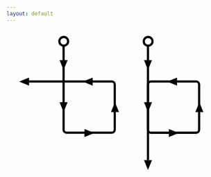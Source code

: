```yaml
---
layout: default
---
```


<svg xmlns="http://www.w3.org/2000/svg" viewBox="-329 181 300 200" enable-background="new -329 181 300 200"><style type="text/css">.st0{fill:#FFFFFF;stroke:#010101;stroke-width:3;stroke-miterlimit:10;} .st1{fill:none;stroke:#010101;stroke-width:3;stroke-miterlimit:10;} .st2{fill:#010101;}</style><path id="XMLID_72_" class="st0" d="M-135 359.8v-156.9"/><path id="XMLID_70_" class="st1" d="M-116.6 252.1"/><circle id="XMLID_69_" class="st0" cx="-134.8" cy="196.9" r="6"/><path id="XMLID_60_" class="st2" d="M-140.5 280.4h11l-5.5 13.5z"/><path id="XMLID_71_" class="st2" d="M-140.5 359.8h11l-5.5 13.5z"/><path id="XMLID_58_" class="st2" d="M-140.5 222.7h11l-5.5 13.5z"/><path id="XMLID_13_" class="st2" d="M-59 293.9h-11l5.5-13.5z"/><path id="XMLID_12_" class="st2" d="M-106.3 328.1v-11l13.5 5.5z"/><path id="XMLID_6_" class="st2" d="M-95.1 257.6v-11l-13.5 5.5z"/><path id="XMLID_14_" class="st1" d="M-68.8 322.3h-62.2c-2.2 0-4-1.8-4-4v-62.3c0-2.2 1.8-4 4-4h62.2c2.2 0 4 1.8 4 4v62.2c0 2.3-1.8 4.1-4 4.1z"/><path id="XMLID_91_" class="st1" d="M-232.4 252.1"/><circle id="XMLID_90_" class="st0" cx="-250.6" cy="196.9" r="6"/><path id="XMLID_80_" class="st2" d="M-256.3 280.4h11l-5.5 13.5z"/><path id="XMLID_78_" class="st2" d="M-256.3 222.7h11l-5.5 13.5z"/><path id="XMLID_77_" class="st2" d="M-174.8 293.9h-11l5.5-13.5z"/><path id="XMLID_76_" class="st2" d="M-222.1 328.1v-11l13.5 5.5z"/><path id="XMLID_74_" class="st2" d="M-210.9 257.6v-11l-13.5 5.5z"/><path id="XMLID_92_" class="st2" d="M-298.2 257.6v-11l-13.5 5.5z"/><path id="XMLID_73_" class="st1" d="M-298.2 252h113.6c2.2 0 4 1.8 4 4v62.2c0 2.2-1.8 4-4 4h-62.2c-2.2 0-4-1.8-4-4v-115.3"/></svg>
